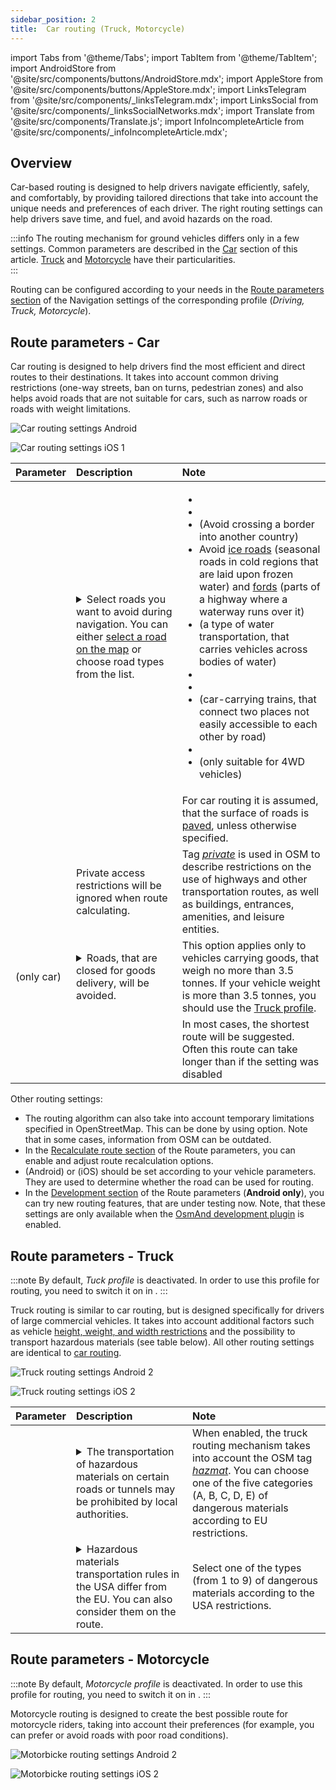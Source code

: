 ```yaml
---
sidebar_position: 2
title:  Car routing (Truck, Motorcycle)
---
```


import Tabs from '@theme/Tabs';
import TabItem from '@theme/TabItem';
import AndroidStore from '@site/src/components/buttons/AndroidStore.mdx';
import AppleStore from '@site/src/components/buttons/AppleStore.mdx';
import LinksTelegram from '@site/src/components/_linksTelegram.mdx';
import LinksSocial from '@site/src/components/_linksSocialNetworks.mdx';
import Translate from '@site/src/components/Translate.js';
import InfoIncompleteArticle from '@site/src/components/_infoIncompleteArticle.mdx';

<InfoIncompleteArticle/>

## Overview

Car-based routing is designed to help drivers navigate efficiently, safely, and comfortably, by providing tailored directions that take into account the unique needs and preferences of each driver. The right routing settings can help drivers save time, and fuel, and avoid hazards on the road.  

:::info
The routing mechanism for ground vehicles differs only in a few settings. Common parameters are described in the [Car](#route-parameters---car) section of this article. [Truck](#route-parameters---truck) and [Motorcycle](#route-parameters---motorcycle) have their particularities.  
:::

Routing can be configured according to your needs in the [Route parameters section](../../navigation/guidance/navigation-settings.md#navigation-type--route-parameters) of the Navigation settings of the corresponding profile (*Driving, Truck, Motorcycle*).  
## Route parameters - Car

Car routing is designed to help drivers find the most efficient and direct routes to their destinations. It takes into account common driving restrictions (one-way streets, ban on turns, pedestrian zones) and also helps avoid roads that are not suitable for cars, such as narrow roads or roads with weight limitations.  

<Tabs groupId="operating-systems">

<TabItem value="android" label="Android">  

![Car routing settings Android](@site/static/img/navigation/routing/routing_car_settings_andr_2.png)

</TabItem>

<TabItem value="ios" label="iOS">

![Car routing settings iOS 1](@site/static/img/navigation/routing/car_routing_ios.png)

</TabItem>

</Tabs>

| Parameter | Description | Note |
|:------------|:---------------|:---------------|
| *<Translate android="true" ids="impassable_road"/>* |  <details><summary> Select roads you want to avoid during navigation. You can either [select a road on the map](../../map/map-context-menu/#avoid-road) or choose road types from the list.  </summary>![Avoid roads Android](@site/static/img/navigation/routing/car_avoid_roads_andr.png) </details>       | <ul><li>[<Translate android="true" ids="routing_attr_avoid_toll_name"/>](https://wiki.openstreetmap.org/wiki/Key:toll)</li><li>[<Translate android="true" ids="routing_attr_avoid_unpaved_name"/>](https://wiki.openstreetmap.org/wiki/Key:surface)</li><li>[<Translate android="true" ids="routing_attr_avoid_borders_name"/>](https://wiki.openstreetmap.org/wiki/Tag:barrier%3Dborder_control) (Avoid crossing a border into another country)</li><li>Avoid [ice roads](https://wiki.openstreetmap.org/wiki/Key:ice_road) (seasonal roads in cold regions that are laid upon frozen water) and [fords](https://wiki.openstreetmap.org/wiki/Tag:ford%3Dyes) (parts of a highway where a waterway runs over it) </li><li>[<Translate android="true" ids="routing_attr_avoid_ferries_name"/>](https://wiki.openstreetmap.org/wiki/Ferries) (a type of water transportation, that carries  vehicles across bodies of water)</li><li>[<Translate android="true" ids="routing_attr_avoid_motorway_name"/>](https://wiki.openstreetmap.org/wiki/Tag:highway%3Dmotorway)</li><li>[<Translate android="true" ids="routing_attr_avoid_low_emission_zone_name"/>](https://wiki.openstreetmap.org/wiki/Tag:boundary%3Dlow_emission_zone)</li><li>[<Translate android="true" ids="routing_attr_avoid_shuttle_train_name"/>](https://wiki.openstreetmap.org/wiki/Proposed_features/shuttle_train) (car-carrying trains, that connect two places not easily accessible to each other by road)</li><li>[<Translate android="true" ids="routing_attr_avoid_tunnels_name"/>](https://wiki.openstreetmap.org/wiki/Key:tunnel)</li><li>[<Translate android="true" ids="routing_attr_avoid_4wd_only_name"/>](https://wiki.openstreetmap.org/wiki/Key:4wd_only) (only suitable for 4WD vehicles)</li></ul>|
| *<Translate android="true" ids="prefer_in_routing_title"/>* |  <Translate android="true" ids="routing_attr_driving_style_prefer_unpaved_description"/> | For car routing it is assumed, that the surface of roads is [paved](https://wiki.openstreetmap.org/wiki/Key:surface), unless otherwise specified. |
| *<Translate android="true" ids="routing_attr_allow_private_name"/>* |  Private access restrictions will be ignored when route calculating.  | Tag *[private](https://wiki.openstreetmap.org/wiki/Key:access)* is used in OSM to describe restrictions on the use of highways and other transportation routes, as well as buildings, entrances, amenities, and leisure entities.   |
| *<Translate android="true" ids="routing_attr_goods_restrictions_name"/>* (only&nbsp;car) |  <details><summary> Roads, that are closed for goods delivery, will be avoided. </summary>![Goods delivery Android](@site/static/img/navigation/routing/goods_delivery_andr.png) </details>| This option applies only to vehicles carrying goods, that weigh no more than 3.5 tonnes. If your vehicle weight is more than 3.5 tonnes, you should use the [Truck profile](#truck-routing-settings).   |
| *<Translate android="true" ids="routing_attr_short_way_name"/>* | <Translate android="true" ids="routing_attr_short_way_description"/> | In most cases, the shortest route will be suggested. Often this route can take longer than if the setting was disabled |

Other routing settings:
- The routing algorithm can also take into account temporary limitations specified in OpenStreetMap. This can be done by using *[<Translate android="true" ids="temporary_conditional_routing"/>](../routing/osmand-routing.md#consider-temporary-limitations)* option. Note that in some cases, information from OSM can be outdated.
- In the [Recalculate route section](../setup/route-navigation.md#route-recalculation) of the Route parameters, you can enable and adjust route recalculation options.
- *[<Translate android="true" ids="default_speed_setting_title"/>](../guidance/navigation-settings.md#default-speed--road-speeds)* (Android) or *[<Translate ios="true" ids="road_speeds"/>](../guidance/navigation-settings.md#default-speed--road-speeds)* (iOS) should be set according to your vehicle parameters. They are used to determine whether the road can be used for routing.
- In the [Development section](../routing/index.md#development-settings) of the Route parameters (**Android only**), you can try new routing features, that are under testing now. Note, that these settings are only available when the [OsmAnd development plugin](../../plugins/development.md) is enabled.

## Route parameters - Truck

:::note
By default, *Tuck profile* is deactivated. In order to use this profile for routing, you need to switch it on in *<Translate android="true" ids="shared_string_menu,shared_string_settings,application_profiles"/>*.
:::

Truck routing is similar to car routing, but is designed specifically for drivers of large commercial vehicles. It takes into account additional factors such as vehicle [height, weight, and width restrictions](../guidance/navigation-settings.md#size-parameters) and the possibility to transport hazardous materials (see table below). All other routing settings are identical to [car routing](#route-parameters---car).  

<Tabs groupId="operating-systems">

<TabItem value="android" label="Android">  

![Truck routing settings Android 2](@site/static/img/navigation/routing/routing_truck_settings_andr_2.png)

</TabItem>

<TabItem value="ios" label="iOS">

![Truck routing settings iOS 2](@site/static/img/navigation/routing/truck_routing_ios.png)

</TabItem>

</Tabs>

| Parameter | Description | Note |
|:------------|:---------------|:---------------|
|*<Translate android="true" ids="transport_hazmat_title"/>* | <details><summary> The transportation of hazardous materials on certain roads or tunnels may be prohibited by local authorities. </summary> ![Transporting of hazardous materials Android](@site/static/img/navigation/routing/hazards_andr.png) </details> | When enabled, the truck routing mechanism takes into account the OSM tag *[hazmat](https://wiki.openstreetmap.org/wiki/Key:hazmat)*. You can choose one of the five categories (A, B, C, D, E) of dangerous materials according to EU restrictions. |
|*<Translate android="true" ids="routing_attr_hazmat_category_name"/>* | <details><summary> Hazardous materials transportation rules in the USA differ from the EU. You can also consider them on the route. </summary> ![Transporting of hazardous materials Android](@site/static/img/navigation/routing/truck_hazmat_andr.png) </details> | Select one of the types (from 1 to 9) of dangerous materials according to the USA restrictions.  |

## Route parameters - Motorcycle

:::note
By default, *Motorcycle profile* is deactivated. In order to use this profile for routing, you need to switch it on in *<Translate android="true" ids="shared_string_menu,shared_string_settings,application_profiles"/>*.
:::

Motorcycle routing is designed to create the best possible route for motorcycle riders, taking into account their preferences (for example, you can prefer or avoid roads with poor road conditions).

<Tabs groupId="operating-systems">

<TabItem value="android" label="Android">  

![Motorbicke routing settings Android 2](@site/static/img/navigation/routing/routing_moto_settings_andr_2.png)

</TabItem>

<TabItem value="ios" label="iOS">

![Motorbicke routing settings iOS 2](@site/static/img/navigation/routing/motorcycle_routing_ios.png)

</TabItem>

</Tabs>
